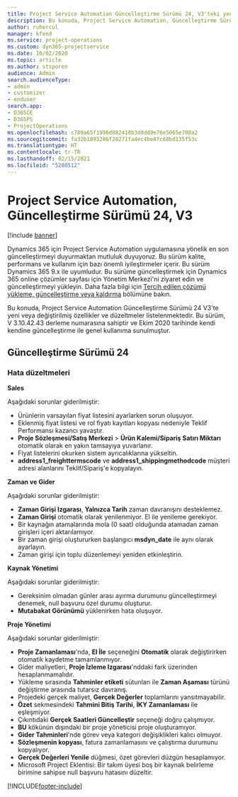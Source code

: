 ```yaml
---
title: Project Service Automation Güncelleştirme Sürümü 24, V3'teki yenilikler veya değişiklikler
description: Bu konuda, Project Service Automation, Güncelleştirme Sürümü 24, V3'teki özellikler ve düzeltmeler listelenir.
author: ruhercul
manager: kfend
ms.service: project-operations
ms.custom: dyn365-projectservice
ms.date: 10/02/2020
ms.topic: article
ms.author: stsporen
audience: Admin
search.audienceType:
- admin
- customizer
- enduser
search.app:
- D365CE
- D365PS
- ProjectOperations
ms.openlocfilehash: c789a65f1996d082410b3d8dd9e76e5065e708a2
ms.sourcegitcommit: fa32b1893286f20271fa4ec4be8fc68bd135f53c
ms.translationtype: HT
ms.contentlocale: tr-TR
ms.lasthandoff: 02/15/2021
ms.locfileid: "5280512"
---
```

# <a name="project-service-automation-update-release-24-v3"></a>Project Service Automation, Güncelleştirme Sürümü 24, V3

[!include [banner](../includes/psa-now-project-operations.md)]

Dynamics 365 için Project Service Automation uygulamasına yönelik en son güncelleştirmeyi duyurmaktan mutluluk duyuyoruz. Bu sürüm kalite, performans ve kullanım için bazı önemli iyileştirmeler içerir. Bu sürüm Dynamics 365 9.x ile uyumludur. Bu sürüme güncelleştirmek için Dynamics 365 online çözümler sayfası için Yönetim Merkezi'ni ziyaret edin ve güncelleştirmeyi yükleyin. Daha fazla bilgi için [Tercih edilen çözümü yükleme, güncelleştirme veya kaldırma](https://docs.microsoft.com/power-platform/admin/install-remove-preferred-solution) bölümüne bakın.

Bu konuda, Project Service Automation Güncelleştirme Sürümü 24 V3'te yeni veya değiştirilmiş özellikler ve düzeltmeler listelenmektedir. Bu sürüm, V 3.10.42.43 derleme numarasına sahiptir ve Ekim 2020 tarihinde kendi kendine güncelleştirme ile genel kullanıma sunulmuştur.

## <a name="update-release-24"></a>Güncelleştirme Sürümü 24

### <a name="bug-fixes"></a>Hata düzeltmeleri

**Sales**

Aşağıdaki sorunlar giderilmiştir:

- Ürünlerin varsayılan fiyat listesini ayarlarken sorun oluşuyor.
- Eklenmiş fiyat listesi ve rol fiyatı kayıtları kopyası nedeniyle Teklif Performansı kazancı yavaştır.
- **Proje Sözleşmesi/Satış Merkezi** > **Ürün Kalemi/Sipariş Satırı Miktarı** otomatik olarak en yakın tamsayıya yuvarlanır.
- Fiyat listelerini okurken sistem ayrıcalıklarına yükseltin.
- **address1_freighttermscode** ve **address1_shippingmethodcode** müşteri adresi alanlarını Teklif/Sipariş'e kopyalayın. 


**Zaman ve Gider**

Aşağıdaki sorunlar giderilmiştir:

- **Zaman Girişi Izgarası**, **Yalnızca Tarih** zaman davranışını desteklemez.
- **Zaman Girişi** otomatik olarak yenilenmiyor. El ile yenileme gerekiyor.
- Bir kaynağın atamalarında mola (0 saat) olduğunda atamadan zaman girişleri içeri aktarılamıyor.
- Bir zaman girişi oluştururken başlangıcı **msdyn_date** ile aynı olarak ayarlayın.
- Zaman girişi için toplu düzenlemeyi yeniden etkinleştirin.

**Kaynak Yönetimi**

Aşağıdaki sorunlar giderilmiştir:

- Gereksinim olmadan günler arası ayırma durumunu güncelleştirmeyi denemek, null başvuru özel durumu oluşturur.
- **Mutabakat Görünümü** yüklenirken hata oluşuyor.


**Proje Yönetimi**

Aşağıdaki sorunlar giderilmiştir:

- **Proje Zamanlaması**'nda, **El İle** seçeneğini **Otomatik** olarak değiştirirken otomatik kaydetme tamamlanmıyor.
- Gider maliyetleri, **Proje İzleme Izgarası**'nddaki fark üzerinden hesaplanmamalıdır.
- Yükleme sırasında **Tahminler etiketi** sütunları ile **Zaman Aşaması** türünü değiştirme arasında tutarsız davranış.
- Projedeki gerçek maliyet, **Gerçek Değerler** toplamlarını yansıtmayabilir.
- **Özet** sekmesindeki **Tahmini Bitiş Tarihi**, **İKY Zamanlaması** ile eşleşmiyor.
- Çıkıntıdaki **Gerçek Saatleri Güncelleştir** seçeneği doğru çalışmıyor.
- **BU** kökünün dışındaki bir proje yöneticisi proje oluşturamıyor.
- **Gider Tahminleri**'nde görev veya kategori değişiklikleri kalıcı olmuyor.
- **Sözleşmenin kopyası**, fatura zamanlamasını ve çalıştırma durumunu kopyalıyor.
- **Gerçek Değerleri Yenile** düğmesi, özet görevleri düzgün hesaplamıyor.
- Microsoft Project Eklentisi: Bir takım üyesi boş bir kaynak belirleme birimine sahipse null başvuru hatasını düzeltir.



[!INCLUDE[footer-include](../includes/footer-banner.md)]